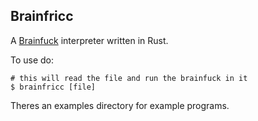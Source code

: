 ## Brainfricc

A [Brainfuck](https://en.wikipedia.org/wiki/Brainfuck) interpreter written in Rust.

To use do:

```
# this will read the file and run the brainfuck in it
$ brainfricc [file]
```

Theres an examples directory for example programs.
